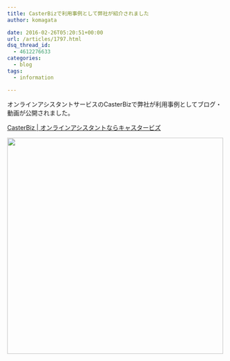 ```yaml
---
title: CasterBizで利用事例として弊社が紹介されました
author: komagata

date: 2016-02-26T05:20:51+00:00
url: /articles/1797.html
dsq_thread_id:
  - 4612276633
categories:
  - blog
tags:
  - information

---
```

オンラインアシスタントサービスのCasterBizで弊社が利用事例としてブログ・動画が公開されました。

[CasterBiz | オンラインアシスタントならキャスタービズ][1]



[<img src="https://i.gyazo.com/171a632171df5b5e55efbb52b0bb5a84.png" alt="" width="500px" />][1]

 [1]: http://cast-er.com/